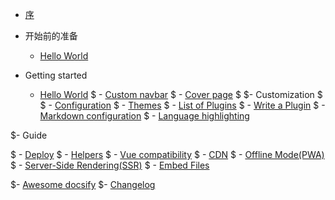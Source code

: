 <!-- docs/_sidebar.md -->
- [序](ch0.md)

- 开始前的准备

  - [Hello World](ch1.md)
  
- Getting started
  
  - [Hello World](ch1.md)
$  - [Custom navbar](custom-navbar.md)
$  - [Cover page](cover.md)
$
$- Customization
$
$  - [Configuration](configuration.md)
$  - [Themes](themes.md)
$  - [List of Plugins](plugins.md)
$  - [Write a Plugin](write-a-plugin.md)
$  - [Markdown configuration](markdown.md)
$  - [Language highlighting](language-highlight.md)

$- Guide

$  - [Deploy](deploy.md)
$  - [Helpers](helpers.md)
$  - [Vue compatibility](vue.md)
$  - [CDN](cdn.md)
$  - [Offline Mode(PWA)](pwa.md)
$  - [Server-Side Rendering(SSR)](ssr.md)
$  - [Embed Files](embed-files.md)

$- [Awesome docsify](awesome.md)
$- [Changelog](changelog.md)
